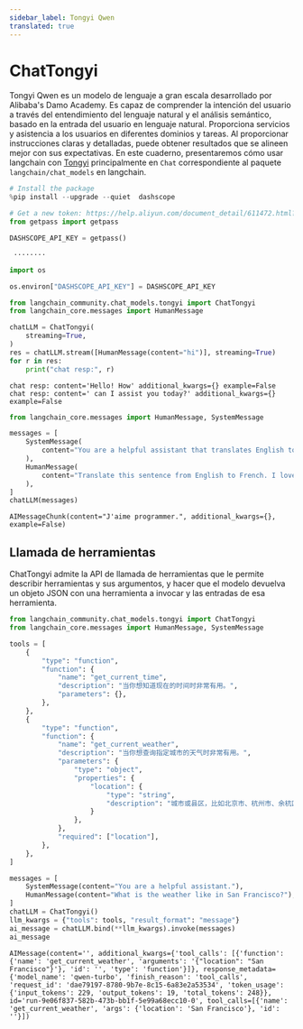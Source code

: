 ```yaml
---
sidebar_label: Tongyi Qwen
translated: true
---
```


# ChatTongyi

Tongyi Qwen es un modelo de lenguaje a gran escala desarrollado por Alibaba's Damo Academy. Es capaz de comprender la intención del usuario a través del entendimiento del lenguaje natural y el análisis semántico, basado en la entrada del usuario en lenguaje natural. Proporciona servicios y asistencia a los usuarios en diferentes dominios y tareas. Al proporcionar instrucciones claras y detalladas, puede obtener resultados que se alineen mejor con sus expectativas.
En este cuaderno, presentaremos cómo usar langchain con [Tongyi](https://www.aliyun.com/product/dashscope) principalmente en `Chat` correspondiente al paquete `langchain/chat_models` en langchain.

```python
# Install the package
%pip install --upgrade --quiet  dashscope
```

```python
# Get a new token: https://help.aliyun.com/document_detail/611472.html?spm=a2c4g.2399481.0.0
from getpass import getpass

DASHSCOPE_API_KEY = getpass()
```

```output
 ········
```

```python
import os

os.environ["DASHSCOPE_API_KEY"] = DASHSCOPE_API_KEY
```

```python
from langchain_community.chat_models.tongyi import ChatTongyi
from langchain_core.messages import HumanMessage

chatLLM = ChatTongyi(
    streaming=True,
)
res = chatLLM.stream([HumanMessage(content="hi")], streaming=True)
for r in res:
    print("chat resp:", r)
```

```output
chat resp: content='Hello! How' additional_kwargs={} example=False
chat resp: content=' can I assist you today?' additional_kwargs={} example=False
```

```python
from langchain_core.messages import HumanMessage, SystemMessage

messages = [
    SystemMessage(
        content="You are a helpful assistant that translates English to French."
    ),
    HumanMessage(
        content="Translate this sentence from English to French. I love programming."
    ),
]
chatLLM(messages)
```

```output
AIMessageChunk(content="J'aime programmer.", additional_kwargs={}, example=False)
```

## Llamada de herramientas

ChatTongyi admite la API de llamada de herramientas que le permite describir herramientas y sus argumentos, y hacer que el modelo devuelva un objeto JSON con una herramienta a invocar y las entradas de esa herramienta.

```python
from langchain_community.chat_models.tongyi import ChatTongyi
from langchain_core.messages import HumanMessage, SystemMessage

tools = [
    {
        "type": "function",
        "function": {
            "name": "get_current_time",
            "description": "当你想知道现在的时间时非常有用。",
            "parameters": {},
        },
    },
    {
        "type": "function",
        "function": {
            "name": "get_current_weather",
            "description": "当你想查询指定城市的天气时非常有用。",
            "parameters": {
                "type": "object",
                "properties": {
                    "location": {
                        "type": "string",
                        "description": "城市或县区，比如北京市、杭州市、余杭区等。",
                    }
                },
            },
            "required": ["location"],
        },
    },
]

messages = [
    SystemMessage(content="You are a helpful assistant."),
    HumanMessage(content="What is the weather like in San Francisco?"),
]
chatLLM = ChatTongyi()
llm_kwargs = {"tools": tools, "result_format": "message"}
ai_message = chatLLM.bind(**llm_kwargs).invoke(messages)
ai_message
```

```output
AIMessage(content='', additional_kwargs={'tool_calls': [{'function': {'name': 'get_current_weather', 'arguments': '{"location": "San Francisco"}'}, 'id': '', 'type': 'function'}]}, response_metadata={'model_name': 'qwen-turbo', 'finish_reason': 'tool_calls', 'request_id': 'dae79197-8780-9b7e-8c15-6a83e2a53534', 'token_usage': {'input_tokens': 229, 'output_tokens': 19, 'total_tokens': 248}}, id='run-9e06f837-582b-473b-bb1f-5e99a68ecc10-0', tool_calls=[{'name': 'get_current_weather', 'args': {'location': 'San Francisco'}, 'id': ''}])
```
